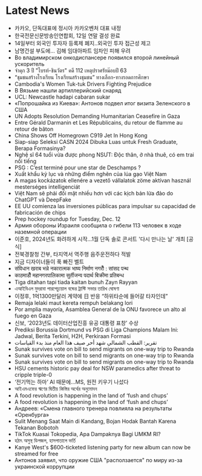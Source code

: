 # Latest News
-  카카오, 단독대표에 정시아 카카오벤처 대표 내정
-  한국전문신문방송인연합회, 12일 연말 결성 완료
-  14일부터 외국인 투자자 등록제 폐지..외국인 투자 접근성 제고
-  남명건설 부도에... 김해 임대아파트 임차인 피해 우려
-  Во владимирском онкодиспансере появился второй линейный ускоритель
-  จำคุก 3 ปี "ไบรท์-ชินวัตร" คดี 112 เหตุปราศรัยม๊อบปี 63
-  “ชุมชนสร้างโรงเรียน โรงเรียนสร้างชุมชน” ทางเลือก-ทางรอดการศึกษา
-  Cambodia's Women Tuk-tuk Drivers Fighting Prejudice
-  В Вязьме нашли артиллерийский снаряд
-  UCL: Newcastle hadapi cabaran sukar
-  «Попрошайка из Киева»: Антонов подвел итог визита Зеленского в США
-  UN Adopts Resolution Demanding Humanitarian Ceasefire in Gaza
-  Entre Gérald Darmanin et Les Républicains, du retour de flamme au retour de bâton
-  China Shows Off Homegrown C919 Jet In Hong Kong
-  Siap-siap Seleksi CASN 2024 Dibuka Luas untuk Fresh Graduate, Berapa Formasinya?
-  Nghệ sĩ 64 tuổi vừa được phong NSƯT: Độc thân, ở nhà thuê, có em trai nổi tiếng
-  PSG : C’est terminé pour une star de Deschamps ?
-  Xuất khẩu kỷ lục và những điểm nghẽn của lúa gạo Việt Nam
-  A magas kockázatok ellenére a vezető vállalatok zöme aktívan használ mesterséges intelligenciát
-  Việt Nam sẽ phải đối mặt nhiều hơn với các kịch bản lừa đảo do ChatGPT và DeepFake
-  EE UU comienza las inversiones públicas para impulsar su capacidad de fabricación de chips
-  Prep hockey roundup for Tuesday, Dec. 12
-  Армия обороны Израиля сообщила о гибели 113 человек в ходе наземной операции
-  이준호, 2024년도 화려하게 시작…1월 단독 솔로 콘서트 '다시 만나는 날' 개최 [공식]
-  전북경찰청 간부, 타지역서 역주행 음주운전하다 적발
-  지금 디자이너들이 푹 빠진 벨트
-  संविधान खराब भन्ने नकारात्मक भाष्य निर्माण नगरौँ : सांसद पन्थ
-  काठमाडौँ महानगरपालिकामा सुर्तीजन्य पदार्थ बिक्रीमा प्रतिबन्ध
-  Tiga ditahan tapi tiada kaitan bunuh Zayn Rayyan
-  এআইবিএল মুদরাবা পারপেচ্যুয়াল বন্ডের ট্রাস্টি সভার তারিখ ঘোষণা
-  이정후, 1억1300만달러 계약에 日 반응 “하위타순에 들어갈 타자인데”
-  Remaja lelaki maut kereta rempuh belakang lori
-  Por amplia mayoría, Asamblea General de la ONU favorece un alto al fuego en Gaza
-  신보, ‘2023년도 데이터산업진흥 유공 대통령 표창’ 수상
-  Prediksi Borussia Dortmund vs PSG di Liga Champions Malam Ini: Jadwal, Berita Terkini, H2H, Perkiraan Formasi
-  تقرير: القطب الشمالي شهد أحر صيف هذا العام منذ بدء القياسات
-  Sunak survives vote on bill to send migrants on one-way trip to Rwanda
-  Sunak survives vote on bill to send migrants on one-way trip to Rwanda
-  Sunak survives vote on bill to send migrants on one-way trip to Rwanda
-  HSU cements historic pay deal for NSW paramedics after threat to cripple triple-0
-  ‘전기먹는 하마’ AI 때문에...MS, 원전 키우기 나섰다
-  আইএমএফের ঋণের দ্বিতীয় কিস্তির অর্থের অনুমোদন
-  A food revolution is happening in the land of ‘fush and chups’
-  A food revolution is happening in the land of ‘fush and chups’
-  Андреев: «Смена главного тренера повлияла на результаты «Оренбурга»
-  Sulit Menang Saat Main di Kandang, Bojan Hodak Bantah Karena Tekanan Bobotoh
-  TikTok Kuasai Tokopedia, Apa Dampaknya Bagi UMKM RI?
-  হঠাৎ অসুস্থ ডিপজল, হাসপাতালে ভর্তি
-  Kanye West's $600-ticketed listening party for new album can now be streamed for free
-  Антонов заявил, что оружие США "расползается" по миру из-за украинской коррупции
